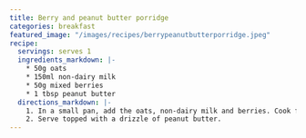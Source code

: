 ```yaml
---
title: Berry and peanut butter porridge
categories: breakfast
featured_image: "/images/recipes/berrypeanutbutterporridge.jpeg"
recipe:
  servings: serves 1
  ingredients_markdown: |-
    * 50g oats
    * 150ml non-dairy milk
    * 50g mixed berries
    * 1 tbsp peanut butter
  directions_markdown: |-
    1. In a small pan, add the oats, non-dairy milk and berries. Cook for a few minutes on a medium heat, stirring frequently.
    2. Serve topped with a drizzle of peanut butter.
---
```

